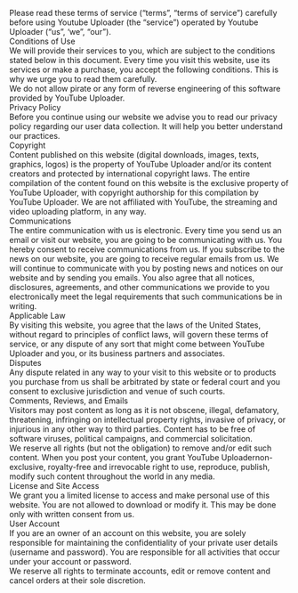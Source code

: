 Please read these terms of service (“terms”, “terms of service”) carefully before using Youtube Uploader (the “service”) operated by Youtube Uploader (“us”, ‘we”, “our”).<br/>
Conditions of Use<br/>
We will provide their services to you, which are subject to the conditions stated below in this document. Every time you visit this website, use its services or make a purchase, you accept the following conditions. This is why we urge you to read them carefully.<br/>
We do not allow pirate or any form of reverse engineering of this software provided by YouTube Uploader.<br/>
Privacy Policy<br/>
Before you continue using our website we advise you to read our privacy policy regarding our user data collection. It will help you better understand our practices.<br/>
Copyright<br/>
Content published on this website (digital downloads, images, texts, graphics, logos) is the property of YouTube Uploader and/or its content creators and protected by international copyright laws. The entire compilation of the content found on this website is the exclusive property of YouTube Uploader, with copyright authorship for this compilation by YouTube Uploader. We are not affiliated with YouTube, the streaming and video uploading platform, in any way.<br/>
Communications<br/>
The entire communication with us is electronic. Every time you send us an email or visit our website, you are going to be communicating with us. You hereby consent to receive communications from us. If you subscribe to the news on our website, you are going to receive regular emails from us. We will continue to communicate with you by posting news and notices on our website and by sending you emails. You also agree that all notices, disclosures, agreements, and other communications we provide to you electronically meet the legal requirements that such communications be in writing.<br/>
Applicable Law<br/>
By visiting this website, you agree that the laws of the United States, without regard to principles of conflict laws, will govern these terms of service, or any dispute of any sort that might come between YouTube Uploader and you, or its business partners and associates.<br/>
Disputes<br/>
Any dispute related in any way to your visit to this website or to products you purchase from us shall be arbitrated by state or federal court and you consent to exclusive jurisdiction and venue of such courts.<br/>
Comments, Reviews, and Emails<br/>
Visitors may post content as long as it is not obscene, illegal, defamatory, threatening, infringing on intellectual property rights, invasive of privacy, or injurious in any other way to third parties. Content has to be free of software viruses, political campaigns, and commercial solicitation.<br/>
We reserve all rights (but not the obligation) to remove and/or edit such content. When you post your content, you grant YouTube Uploadernon-exclusive, royalty-free and irrevocable right to use, reproduce, publish, modify such content throughout the world in any media.<br/>
License and Site Access<br/>
We grant you a limited license to access and make personal use of this website. You are not allowed to download or modify it. This may be done only with written consent from us.<br/>
User Account<br/>
If you are an owner of an account on this website, you are solely responsible for maintaining the confidentiality of your private user details (username and password). You are responsible for all activities that occur under your account or password.<br/>
We reserve all rights to terminate accounts, edit or remove content and cancel orders at their sole discretion.
